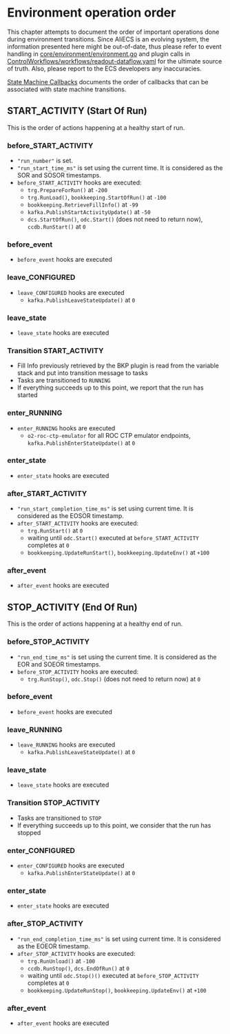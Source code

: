 # Environment operation order

This chapter attempts to document the order of important operations done during environment transitions.
Since AliECS is an evolving system, the information presented here might be out-of-date, thus please refer to event handling in [core/environment/environment.go](core/environment/environment.go) and plugin calls in [ControlWorkflows/workflows/readout-dataflow.yaml](https://github.com/AliceO2Group/ControlWorkflows/blob/master/workflows/readout-dataflow.yaml) for the ultimate source of truth.
Also, please report to the ECS developers any inaccuracies.

[State Machine Callbacks](docs/handbook/configuration.md#State-machine-callbacks) documents the order of callbacks that can be associated with state machine transitions.

## START_ACTIVITY (Start Of Run)

This is the order of actions happening at a healthy start of run.

### before_START_ACTIVITY

- `"run_number"` is set.
- `"run_start_time_ms"` is set using the current time. It is considered as the SOR and SOSOR timestamps.
- `before_START_ACTIVITY` hooks are executed:
  - `trg.PrepareForRun()` at `-200`
  - `trg.RunLoad()`, `bookkeeping.StartOfRun()` at `-100`
  - `bookkeeping.RetrieveFillInfo()` at `-99`
  - `kafka.PublishStartActivityUpdate()` at `-50`
  - `dcs.StartOfRun()`, `odc.Start()` (does not need to return now), `ccdb.RunStart()` at `0`

### before_event

- `before_event` hooks are executed

### leave_CONFIGURED

- `leave_CONFIGURED` hooks are executed
  - `kafka.PublishLeaveStateUpdate()` at `0`

### leave_state

- `leave_state` hooks are executed

### Transition START_ACTIVITY

- Fill Info previously retrieved by the BKP plugin is read from the variable stack and put into transition message to tasks
- Tasks are transitioned to `RUNNING`
- If everything succeeds up to this point, we report that the run has started

### enter_RUNNING

- `enter_RUNNING` hooks are executed
  - `o2-roc-ctp-emulator` for all ROC CTP emulator endpoints, `kafka.PublishEnterStateUpdate()` at `0`

### enter_state

- `enter_state` hooks are executed

### after_START_ACTIVITY
- `"run_start_completion_time_ms"` is set using current time. It is considered as the EOSOR timestamp.
- `after_START_ACTIVITY` hooks are executed:
  - `trg.RunStart()` at `0`
  - waiting until `odc.Start()` executed at `before_START_ACTIVITY` completes at `0`
  - `bookkeeping.UpdateRunStart()`, `bookkeeping.UpdateEnv()` at `+100`

### after_event

- `after_event` hooks are executed

## STOP_ACTIVITY (End Of Run)

This is the order of actions happening at a healthy end of run.

### before_STOP_ACTIVITY

- `"run_end_time_ms"` is set using the current time. It is considered as the EOR and SOEOR timestamps.
- `before_STOP_ACTIVITY` hooks are executed:
  - `trg.RunStop()`, `odc.Stop()` (does not need to return now) at `0`

### before_event

- `before_event` hooks are executed

### leave_RUNNING

- `leave_RUNNING` hooks are executed
  - `kafka.PublishLeaveStateUpdate()` at `0`

### leave_state

- `leave_state` hooks are executed

### Transition STOP_ACTIVITY

- Tasks are transitioned to `STOP`
- If everything succeeds up to this point, we consider that the run has stopped

### enter_CONFIGURED

- `enter_CONFIGURED` hooks are executed
  - `kafka.PublishEnterStateUpdate()` at `0`

### enter_state

- `enter_state` hooks are executed

### after_STOP_ACTIVITY
- `"run_end_completion_time_ms"` is set using current time. It is considered as the EOEOR timestamp.
- `after_STOP_ACTIVITY` hooks are executed:
  - `trg.RunUnload()` at `-100`
  - `ccdb.RunStop()`, `dcs.EndOfRun()` at `0`
  - waiting until `odc.Stop()()` executed at `before_STOP_ACTIVITY` completes at `0`
  - `bookkeeping.UpdateRunStop()`, `bookkeeping.UpdateEnv()` at `+100`

### after_event

- `after_event` hooks are executed